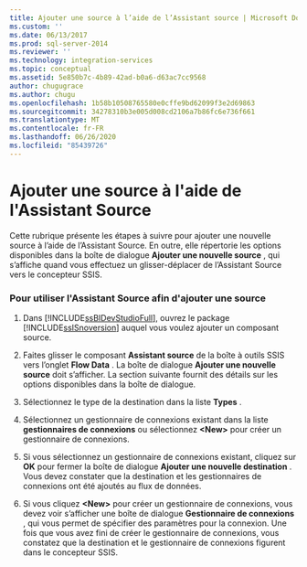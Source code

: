 ```yaml
---
title: Ajouter une source à l’aide de l’Assistant source | Microsoft Docs
ms.custom: ''
ms.date: 06/13/2017
ms.prod: sql-server-2014
ms.reviewer: ''
ms.technology: integration-services
ms.topic: conceptual
ms.assetid: 5e850b7c-4b89-42ad-b0a6-d63ac7cc9568
author: chugugrace
ms.author: chugu
ms.openlocfilehash: 1b58b10508765580e0cffe9bd62099f3e2d69863
ms.sourcegitcommit: 34278310b3e005d008cd2106a7b86fc6e736f661
ms.translationtype: MT
ms.contentlocale: fr-FR
ms.lasthandoff: 06/26/2020
ms.locfileid: "85439726"
---
```

# <a name="add-a-source-using-source-assistant"></a>Ajouter une source à l'aide de l'Assistant Source
  Cette rubrique présente les étapes à suivre pour ajouter une nouvelle source à l’aide de l’Assistant Source. En outre, elle répertorie les options disponibles dans la boîte de dialogue **Ajouter une nouvelle source** , qui s’affiche quand vous effectuez un glisser-déplacer de l’Assistant Source vers le concepteur SSIS.  
  
### <a name="to-use-source-assistant-to-add-a-source"></a>Pour utiliser l'Assistant Source afin d'ajouter une source  
  
1.  Dans [!INCLUDE[ssBIDevStudioFull](../includes/ssbidevstudiofull-md.md)], ouvrez le package [!INCLUDE[ssISnoversion](../includes/ssisnoversion-md.md)] auquel vous voulez ajouter un composant source.  
  
2.  Faites glisser le composant **Assistant source** de la boîte à outils SSIS vers l’onglet **Flow Data** . La boîte de dialogue **Ajouter une nouvelle source** doit s’afficher. La section suivante fournit des détails sur les options disponibles dans la boîte de dialogue.  
  
3.  Sélectionnez le type de la destination dans la liste **Types** .  
  
4.  Sélectionnez un gestionnaire de connexions existant dans la liste **gestionnaires de connexions** ou sélectionnez **\<New>** pour créer un gestionnaire de connexions.  
  
5.  Si vous sélectionnez un gestionnaire de connexions existant, cliquez sur **OK** pour fermer la boîte de dialogue **Ajouter une nouvelle destination** . Vous devez constater que la destination et les gestionnaires de connexions ont été ajoutés au flux de données.  
  
6.  Si vous cliquez **\<New>** pour créer un gestionnaire de connexions, vous devez voir s’afficher une boîte de dialogue **Gestionnaire de connexions** , qui vous permet de spécifier des paramètres pour la connexion. Une fois que vous avez fini de créer le gestionnaire de connexions, vous constatez que la destination et le gestionnaire de connexions figurent dans le concepteur SSIS.  
  
  
